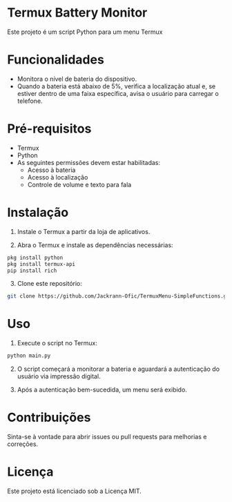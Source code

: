 # Termux Battery Monitor
Este projeto é um script Python para um menu Termux

# Funcionalidades
- Monitora o nível de bateria do dispositivo.
- Quando a bateria está abaixo de 5%, verifica a localização atual e, se estiver dentro de uma faixa específica, avisa o usuário para carregar o telefone.

# Pré-requisitos
- Termux
- Python
- As seguintes permissões devem estar habilitadas:
  - Acesso à bateria
  - Acesso à localização
  - Controle de volume e texto para fala

# Instalação
1. Instale o Termux a partir da loja de aplicativos.

2. Abra o Termux e instale as dependências necessárias:
```sh
pkg install python
pkg install termux-api
pip install rich
```

3. Clone este repositório:
```sh
git clone https://github.com/Jackrann-Ofic/TermuxMenu-SimpleFunctions.git
```

# Uso
1. Execute o script no Termux:
```sh
python main.py
```

2. O script começará a monitorar a bateria e aguardará a autenticação do usuário via impressão digital.
   
3. Após a autenticação bem-sucedida, um menu será exibido.

# Contribuições
Sinta-se à vontade para abrir issues ou pull requests para melhorias e correções.

# Licença
Este projeto está licenciado sob a Licença MIT.
